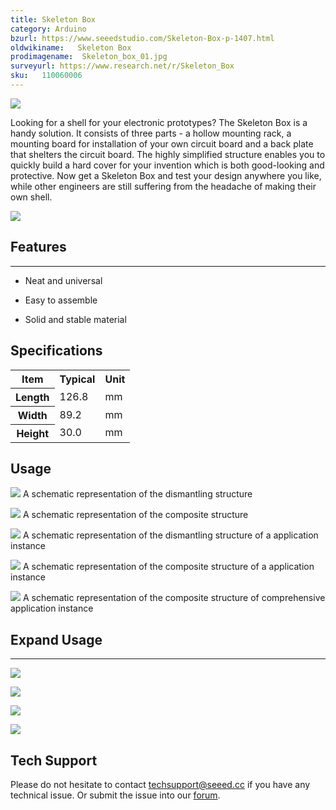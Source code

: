 ```yaml
---
title: Skeleton Box
category: Arduino
bzurl: https://www.seeedstudio.com/Skeleton-Box-p-1407.html
oldwikiname:   Skeleton Box
prodimagename:  Skeleton_box_01.jpg
surveyurl: https://www.research.net/r/Skeleton_Box
sku:   110060006
---
```

![](https://github.com/SeeedDocument/Skeleton_Box/raw/master/img/Skeleton_box_01.jpg)

Looking for a shell for your electronic prototypes? The Skeleton Box is a handy solution. It consists of three parts - a hollow mounting rack, a mounting board for installation of your own circuit board and a back plate that shelters the circuit board. The highly simplified structure enables you to quickly build a hard cover for your invention which is both good-looking and protective. Now get a Skeleton Box and test your design anywhere you like, while other engineers are still suffering from the headache of making their own shell.

[![](https://github.com/SeeedDocument/Seeed-WiKi/raw/master/docs/images/300px-Get_One_Now_Banner-ragular.png)](https://www.seeedstudio.com/Skeleton-Box-p-1407.html)

##  Features
---
*   Neat and universal

*   Easy to assemble

*   Solid and stable material

##  Specifications

<table  cellspacing="0" width="80%">
<tr>
<th scope="col"> Item
</th>
<th scope="col"> Typical
</th>
<th scope="col"> Unit
</th></tr>
<tr>
<th scope="row"> Length
</th>
<td> 126.8
</td>
<td> mm
</td></tr>
<tr>
<th scope="row"> Width
</th>
<td> 89.2
</td>
<td> mm
</td></tr>
<tr>
<th scope="row"> Height
</th>
<td> 30.0
</td>
<td> mm
</td></tr></table>

##   Usage

![](https://github.com/SeeedDocument/Skeleton_Box/raw/master/img/View_01.jpg)
A schematic representation of  the dismantling structure

![](https://github.com/SeeedDocument/Skeleton_Box/raw/master/img/View_3.jpg)
A schematic representation of  the composite structure

![](https://github.com/SeeedDocument/Skeleton_Box/raw/master/img/View_02.jpg)
A schematic representation of  the dismantling structure of a application instance

![](https://github.com/SeeedDocument/Skeleton_Box/raw/master/img/View_4.jpg)
A schematic representation of  the composite structure of a application instance


![](https://github.com/SeeedDocument/Skeleton_Box/raw/master/img/View_5.jpg)
A schematic representation of  the composite structure of comprehensive application instance



##  Expand Usage
---
![](https://github.com/SeeedDocument/Skeleton_Box/raw/master/img/Skeleton_Box_1.jpg)

![](https://github.com/SeeedDocument/Skeleton_Box/raw/master/img/Skeleton_Box_2.jpg)

![](https://github.com/SeeedDocument/Skeleton_Box/raw/master/img/Skeleton_Box_3.jpg)

![](https://github.com/SeeedDocument/Skeleton_Box/raw/master/img/Skeleton_Box_4.jpg)

## Tech Support
Please do not hesitate to contact [techsupport@seeed.cc](techsupport@seeed.cc) if you have any technical issue. Or submit the issue into our [forum](http://seeedstudio.com/forum/). 